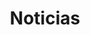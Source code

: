 ---
title: "Noticias"
draft: false
# page title background image
bg_image: "images/backgrounds/page-title.jpg"
# meta description
description : ""
---